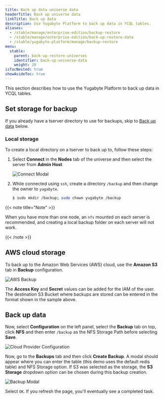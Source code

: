 ```yaml
---
title: Back up data universe data
headerTitle: Back up universe data
linkTitle: Back up data
description: Use Yugabyte Platform to back up data in YCQL tables.
aliases:
  - /stable/manage/enterprise-edition/backup-restore
  - /stable/manage/enterprise-edition/back-up-restore-data
  - /stable/yugabyte-platform/manage/backup-restore
menu:
  stable:
    parent: back-up-restore-universes
    identifier: back-up-universe-data
    weight: 20
isTocNested: true
showAsideToc: true
---
```


This section describes how to use the Yugabyte Platform to back up data in YCQL tables.

## Set storage for backup

If you already have a tserver directory to use for backups, skip to [Back up data](#back-up-data) below.

### Local storage

To create a local directory on a tserver to back up to, follow these steps:

1. Select **Connect** in the **Nodes** tab of the universe and then select the server from **Admin Host**.

    ![Connect Modal](/images/ee/br-connect-modal.png)

2. While connected using `ssh`, create a directory `/backup` and then change the owner to `yugabyte`.

    ```sh
    $ sudo mkdir /backup; sudo chown yugabyte /backup
    ```

{{< note title="Note" >}}

When you have more than one node, an `nfs` mounted on each server is recommended, and
creating a local backup folder on each server will not work.

{{< /note >}}

## AWS cloud storage

To back up to the Amazon Web Services (AWS) cloud, use the **Amazon S3** tab in **Backup** configuration.

![AWS Backup](/images/ee/br-aws-s3.png)

The **Access Key** and **Secret** values can be added for the IAM of the user. The destination S3 Bucket where backups are
stored can be entered in the format shown in the sample above.

## Back up data

Now, select **Configuration** on the left panel, select the **Backup** tab on top, click **NFS** and then enter
`/backup` as the NFS Storage Path before selecting **Save**.

![Cloud Provider Configuration](/images/ee/cloud-provider-configuration.png)

Now, go to the **Backups** tab and then click **Create Backup**. A modal should appear where you can
enter the table (this demo uses the default redis table) and NFS Storage option. If S3 was selected
as the storage, the **S3 Storage** dropdown option can be chosen during this backup creation.

![Backup Modal](/images/ee/create-backup-modal.png)

Select `OK`. If you refresh the page, you'll eventually see a completed task.
